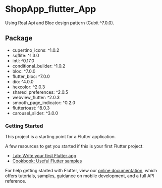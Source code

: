 # ShopApp_flutter_App

Using  Real Api and Bloc design pattern (Cubit  ^7.0.0).

## Package
 * cupertino_icons: ^1.0.2
 * sqflite: ^1.3.0
 * intl: ^0.17.0
 * conditional_builder: ^1.0.2
 * bloc: ^7.0.0
 * flutter_bloc: ^7.0.0
 * dio: ^4.0.0
 * hexcolor: ^2.0.3
 * shared_preferences: ^2.0.5
 * webview_flutter: ^2.0.3
 * smooth_page_indicator: ^0.2.0
 * fluttertoast: ^8.0.3
 * carousel_slider: ^3.0.0

### Getting Started

This project is a starting point for a Flutter application.

A few resources to get you started if this is your first Flutter project:

- [Lab: Write your first Flutter app](https://flutter.dev/docs/get-started/codelab)
- [Cookbook: Useful Flutter samples](https://flutter.dev/docs/cookbook)

For help getting started with Flutter, view our
[online documentation](https://flutter.dev/docs), which offers tutorials,
samples, guidance on mobile development, and a full API reference.
